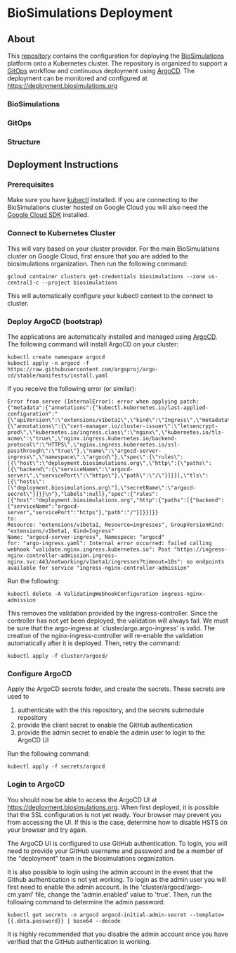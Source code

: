 # BioSimulations Deployment
## About
This [repository](https://github.com/biosimulations/deployment) contains the configuration for deploying the [BioSimulations](https://github.com/biosimulations/biosimulations) platform onto a Kubernetes cluster. The repository is organized to support a [GitOps](#gitops) workflow and continuous deployment using [ArgoCD](https://argoproj.github.io/argo-cd/). The deployment can be monitored and configured at https://deployment.biosimulations.org
### BioSimulations
### GitOps
### Structure 
## Deployment Instructions

### Prerequisites
Make sure you have [kubectl](https://kubernetes.io/docs/tasks/tools/#kubectl) installed. If you are connecting to the BioSimulations cluster hosted on Google Cloud you will also need the [Google Cloud SDK](https://cloud.google.com/sdk/docs/quickstart-cli) installed.
### Connect to Kubernetes Cluster
This will vary based on your cluster provider. For the main BioSimulations cluster on Google Cloud, first ensure that you are added to the biosimulations organization. Then run the following command:

```
gcloud container clusters get-credentials biosimulations --zone us-central1-c --project biosimulations
```

This will automatically configure your kubectl context to the connect to cluster.
### Deploy ArgoCD (bootstrap)
The applications are automatically installed and managed using [ArgoCD](https://argoproj.github.io/argo-cd/). The following command will install ArgoCD on your cluster:

```
kubectl create namespace argocd
kubectl apply -n argocd -f https://raw.githubusercontent.com/argoproj/argo-cd/stable/manifests/install.yaml
```

If you receive the following error (or similar):
```
Error from server (InternalError): error when applying patch:
{"metadata":{"annotations":{"kubectl.kubernetes.io/last-applied-configuration":"{\"apiVersion\":\"extensions/v1beta1\",\"kind\":\"Ingress\",\"metadata\":{\"annotations\":{\"cert-manager.io/cluster-issuer\":\"letsencrypt-prod\",\"kubernetes.io/ingress.class\":\"nginx\",\"kubernetes.io/tls-acme\":\"true\",\"nginx.ingress.kubernetes.io/backend-protocol\":\"HTTPS\",\"nginx.ingress.kubernetes.io/ssl-passthrough\":\"true\"},\"name\":\"argocd-server-ingress\",\"namespace\":\"argocd\"},\"spec\":{\"rules\":[{\"host\":\"deployment.biosimulations.org\",\"http\":{\"paths\":[{\"backend\":{\"serviceName\":\"argocd-server\",\"servicePort\":\"https\"},\"path\":\"/\"}]}}],\"tls\":[{\"hosts\":[\"deployment.biosimulations.org\"],\"secretName\":\"argocd-secret\"}]}}\n"},"labels":null},"spec":{"rules":[{"host":"deployment.biosimulations.org","http":{"paths":[{"backend":{"serviceName":"argocd-server","servicePort":"https"},"path":"/"}]}}]}}
to:
Resource: "extensions/v1beta1, Resource=ingresses", GroupVersionKind: "extensions/v1beta1, Kind=Ingress"
Name: "argocd-server-ingress", Namespace: "argocd"
for: "argo-ingress.yaml": Internal error occurred: failed calling webhook "validate.nginx.ingress.kubernetes.io": Post "https://ingress-nginx-controller-admission.ingress-nginx.svc:443/networking/v1beta1/ingresses?timeout=10s": no endpoints available for service "ingress-nginx-controller-admission"
```
Run the following: 
```
kubectl delete -A ValidatingWebhookConfiguration ingress-nginx-admission
```
This removes the validation provided by the ingress-controller. Since the controller has not yet been deployed, the validation will always fail. We must be sure that the argo-ingress at `cluster/argo.argo-ingress' is valid. The creation of the nginx-ingress-controller will re-enable the validation automatically after it is deployed.
Then, retry the command:

```
kubectl apply -f cluster/argocd/
```
### Configure ArgoCD
Apply the ArgoCD secrets folder, and create the secrets. These secrets are used to 
1. authenticate with the this repository, and the secrets submodule repository
2. provide the client secret to enable the GitHub authentication
3. provide the admin secret to enable the admin user to login to the ArgoCD UI

Run the following command: 
```
kubectl apply -f secrets/argocd

```

### Login to ArgoCD
You should now be able to access the ArgoCD UI at https://deployment.biosimulations.org. When first deployed, it is possible that the SSL configuration is not yet ready. Your browser may prevent you from accessing the UI. If this is the case, determine how to disable HSTS on your browser and try again. 

The ArgoCD UI is configured to use GitHub authentication. To login, you will need to provide your GitHub username and password and be a member of the "deployment" team in the biosimulations organization.

It is also possible to login using the admin account in the event that the Github authentication is not yet working. To login as the admin user you will first need to enable the admin account. In the 'cluster/argocd/argo-cm.yaml' file, change the 'admin.enabled' value to 'true'. Then, run the following command to determine the admin password:

```
kubectl get secrets -n argocd argocd-initial-admin-secret --template={{.data.password}} | base64 --decode
```
It is highly recommended that you disable the admin account once you have verified that the GitHub authentication is working.


